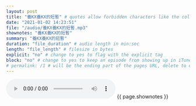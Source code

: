 ```yaml
---
layout: post
title: "養KX養KX的短暫" # quotes allow forbidden characters like the colon
date: "2021-01-02 14:23:51"
file: "/audio/養KX養KX的短暫.mp3"
shownotes: "養KX養KX的短暫"
summary: "養KX養KX的短暫"
duration: "file_duration" # audio length in min:sec
length: "file_length" # filesize in bytes
explicit: "no" # change to yes to flag with the explicit tag
block: "no" # change to yes to keep an episode from showing up in iTunes
# permalink: /1 # will be the ending part of the pages URL, delete to default to the title
---
```


<audio controls>
<source src="{{site.url}}{{site.baseurl}}{{ page.file }}" type="audio/x-mp3">
Your browser does not support the audio element.
</audio>
{{ page.shownotes }}

